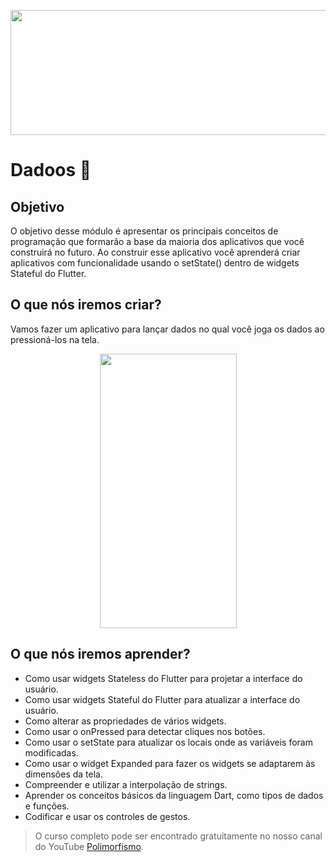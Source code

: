 <p align="center">
  <img width="800" height="200" src="https://github.com/cribeiroduarte/imagens-curso-flutter/blob/main/banner_polimorfismo.png">
</p>

# Dadoos 🎲

## Objetivo

O objetivo desse módulo é apresentar os principais conceitos de programação que formarão a base da maioria dos aplicativos que você construirá no futuro. Ao construir esse aplicativo você aprenderá criar aplicativos com funcionalidade usando o setState() dentro de widgets Stateful do Flutter.

## O que nós iremos criar?

Vamos fazer um aplicativo para lançar dados no qual você joga os dados ao pressioná-los na tela.

<p align="center">
  <img width="219" height="439" src="https://github.com/cribeiroduarte/imagens-curso-flutter/blob/main/app-dados-gif.gif">
</p>

## O que nós iremos aprender?

* Como usar widgets Stateless do Flutter para projetar a interface do usuário.
* Como usar widgets Stateful do Flutter para atualizar a interface do usuário.
* Como alterar as propriedades de vários widgets.
* Como usar o onPressed para detectar cliques nos botões.
* Como usar o setState para atualizar os locais onde as variáveis foram modificadas.
* Como usar o widget Expanded para fazer os widgets se adaptarem às dimensões da tela.
* Compreender e utilizar a interpolação de strings.
* Aprender os conceitos básicos da linguagem Dart, como tipos de dados e funções.
* Codificar e usar os controles de gestos.



>O curso completo pode ser encontrado gratuitamente no nosso canal do YouTube [Polimorfismo](https://youtube.com/channel/UCN0xtkhf8j2R6n1xKYCiJBA/).
